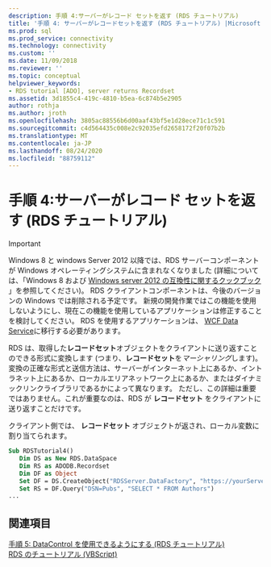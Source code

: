 ```yaml
---
description: 手順 4:サーバーがレコード セットを返す (RDS チュートリアル)
title: '手順 4: サーバーがレコードセットを返す (RDS チュートリアル) |Microsoft Docs'
ms.prod: sql
ms.prod_service: connectivity
ms.technology: connectivity
ms.custom: ''
ms.date: 11/09/2018
ms.reviewer: ''
ms.topic: conceptual
helpviewer_keywords:
- RDS tutorial [ADO], server returns Recordset
ms.assetid: 3d1855c4-419c-4810-b5ea-6c874b5e2905
author: rothja
ms.author: jroth
ms.openlocfilehash: 3805ac88556b6d00aaf43bf5e1d28ece71c1c591
ms.sourcegitcommit: c4d564435c008e2c92035efd2658172f20f07b2b
ms.translationtype: MT
ms.contentlocale: ja-JP
ms.lasthandoff: 08/24/2020
ms.locfileid: "88759112"
---
```

# <a name="step-4-server-returns-the-recordset-rds-tutorial"></a>手順 4:サーバーがレコード セットを返す (RDS チュートリアル)
> [!IMPORTANT]
>  Windows 8 と windows Server 2012 以降では、RDS サーバーコンポーネントが Windows オペレーティングシステムに含まれなくなりました (詳細については、「Windows 8 および [Windows server 2012 の互換性に関するクックブック](https://www.microsoft.com/download/details.aspx?id=27416) 」を参照してください)。 RDS クライアントコンポーネントは、今後のバージョンの Windows では削除される予定です。 新規の開発作業ではこの機能を使用しないようにし、現在この機能を使用しているアプリケーションは修正することを検討してください。 RDS を使用するアプリケーションは、 [WCF Data Service](https://go.microsoft.com/fwlink/?LinkId=199565)に移行する必要があります。  
  
 RDS は、取得した**レコードセット**オブジェクトをクライアントに送り返すことのできる形式に変換します (つまり、**レコードセット**を*マーシャリング*します)。 変換の正確な形式と送信方法は、サーバーがインターネット上にあるか、イントラネット上にあるか、ローカルエリアネットワーク上にあるか、またはダイナミックリンクライブラリであるかによって異なります。 ただし、この詳細は重要ではありません。これが重要なのは、RDS が **レコードセット** をクライアントに送り返すことだけです。  
  
 クライアント側では、 **レコードセット** オブジェクトが返され、ローカル変数に割り当てられます。  
  
```vb
Sub RDSTutorial4()  
   Dim DS as New RDS.DataSpace  
   Dim RS as ADODB.Recordset  
   Dim DF as Object  
   Set DF = DS.CreateObject("RDSServer.DataFactory", "https://yourServer")  
   Set RS = DF.Query("DSN=Pubs", "SELECT * FROM Authors")  
...  
```  
  
## <a name="see-also"></a>関連項目  
 [手順 5: DataControl を使用できるようにする (RDS チュートリアル)](./step-5-datacontrol-is-made-usable-rds-tutorial.md)   
 [RDS のチュートリアル (VBScript)](./rds-tutorial-vbscript.md)